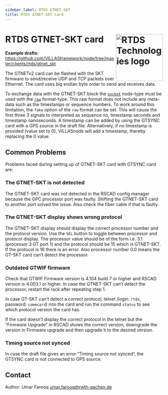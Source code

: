 ```yaml
---
sidebar_label: RTDS GTNET-SKT
title: RTDS GTNET-SKT card
---
```


# RTDS GTNET-SKT card <img align="right" width="150px" src="/img/logos/rtds.jpg" alt="RTDS Technologies logo"></img>

**Example drafts:** https://github.com/VILLASframework/node/tree/master/clients/rtds/gtnet_skt

The GTNETx2 card can be flashed with the SKT firmware to send/receive UDP and TCP packets over Ethernet.
The card uses big endian byte order to send and receives data.

To exchange data with the GTNET-SKT block the [`socket`](../nodes/socket.md) node-type must be used with the [`raw`](../formats/raw.md) format-type.
This raw format does not include any meta-data such as the timestamps or sequence numbers.
To work around this limitation, the `fake` option of the `raw` format can be set.
This will cause the first three 3 signals to interpreted as sequence no, timestamp seconds and timestamp nanoseconds.
A timestamp can be added by using the GTSYNC card with a GPS source in the draft file.
Alternatively, if no timestamp is provided (value set to 0), VILLASnode will add a timestamp, thereby replacing the 0 value.

## Common Problems

Problems faced during setting up of GTNET-SKT card with GTSYNC card are:

### The GTNET-SKT is not detected

The GTNET-SKT card was not detected in the RSCAD config manager because the GPC processor port was faulty.
Shifting the GTNET-SKT card to another port solved the issue.
Also check the fiber cable if that is faulty.

### The GTNET-SKT display shows wrong protocol

The GTNET-SKT display should display the correct processor number and the protocol version.
Use the `SEL` button to toggle between processor and protocol display.
The processor value should be of the form i.e. 3.1 (processor 3 GT port 1) and the protocol should be 15 which is GTNET-SKT.
If the protocol is 16 there is an error.
Also processor number 0.0 means the GT-SKT card can’t detect the processor.

### Outdated GTWIF firmware

Check that GTWIF Firmware version is 4.104 build 7 or higher and RSCAD version is 4.003.1 or higher.
In case the GTNET-SKT can’t detect the processor, restart the rack after repeating step 1.

In case GT-SKT can’t detect a correct protocol, telnet (login: `rtds`, password: `commcard`) into the card and run the command `status` to see which protocol version the card has.

If the card doesn’t display the correct protocol in the telnet but the “Firmware Upgrade” in RSCAD shows the correct version, downgrade the version in Firmware upgrade and then upgrade it to the desired version.

### Timing source not synced

In case the draft file gives an error “Timing source not synced”, the GTSYNC card is not connected to GPS source.

## Contact

Author: Umar Farooq [umar.farooq@rwth-aachen.de](mailto:umar.farooq@rwth-aachen.de)
